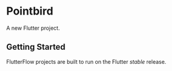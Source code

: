 # Pointbird

A new Flutter project.

## Getting Started

FlutterFlow projects are built to run on the Flutter _stable_ release.
